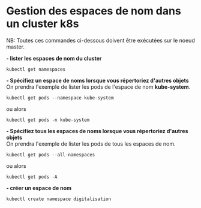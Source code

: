 # Gestion des espaces de nom dans un cluster k8s
NB: Toutes ces commandes ci-dessous doivent être exécutées sur le noeud master. <br>

**- lister les espaces de nom du cluster**
```
kubectl get namespaces
```

**- Spécifiez un espace de noms lorsque vous répertoriez d'autres objets** <br>
On prendra l'exemple de lister les pods de l'espace de nom **kube-system**.
```
kubectl get pods --namespace kube-system
```
ou alors
```
kubectl get pods -n kube-system
```

**- Spécifiez tous les espaces de noms lorsque vous répertoriez d'autres objets** <br>
On prendra l'exemple de lister les pods de tous les espaces de nom.
```
kubectl get pods --all-namespaces
```
ou alors
```
kubectl get pods -A
```

**- créer un espace de nom**
```
kubectl create namespace digitalisation
```